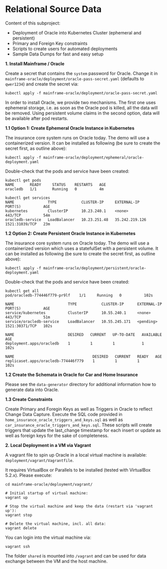 # Relational Source Data

Content of this subproject:
* Deployment of Oracle into Kubernetes Cluster (ephemeral and persistent)
* Primary and Foreign Key constraints  
* Scripts to create users for automated deployments
* Sample Data Dumps for fast and easy setup

__1. Install Mainframe / Oracle__

Create a secret that contains the `system` password for Oracle. Change it in `mainframe-oracle/deployment/oracle-pass-secret.yaml` (defaults to `qwer1234`) and create the secret via:
```
kubectl apply -f mainframe-oracle/deployment/oracle-pass-secret.yaml
```

In order to install Oracle, we provide two mechanisms. The first one uses ephemeral storage, i.e. as soon as the Oracle pod is killed, all the data will be removed. Using persistent volume claims in the second option, data will be available after pod restarts.

__1.1 Option 1: Create Ephemeral Oracle Instance in Kubernetes__

The insurance core system runs on Oracle today. The demo will use a containerized version. It can be installed as following (be sure to create the secret first, as outline above):
```
kubectl apply -f mainframe-oracle/deployment/ephemeral/oracle-deployment.yaml 
```

Double-check that the pods and service have been created:
```
kubectl get pods
NAME       READY     STATUS    RESTARTS   AGE
oracledb   1/1       Running   0          4m

kubectl get services
NAME               TYPE           CLUSTER-IP     EXTERNAL-IP      PORT(S)          AGE
kubernetes         ClusterIP      10.23.240.1    <none>           443/TCP          54m
oracledb-service   LoadBalancer   10.23.251.48   35.242.219.126   1521:31039/TCP   23m
```

__1.2 Option 2: Create Persistent Oracle Instance in Kubernetes__

The insurance core system runs on Oracle today. The demo will use a containerized version which uses a statefulSet with a persistent volume. It can be installed as following (be sure to create the secret first, as outline above):

```
kubectl apply -f mainframe-oracle/deployment/persistent/oracle-deployment.yaml 
```

Double-check that the pods and service have been created:
```
kubectl get all
pod/oracledb-774446f779-pr9lf    1/1     Running   0          102s

NAME                        TYPE           CLUSTER-IP      EXTERNAL-IP    PORT(S)          AGE
service/kubernetes          ClusterIP      10.55.240.1     <none>         443/TCP          51m
service/oracledb-service    LoadBalancer   10.55.245.171   <pending>      1521:30371/TCP   102s

NAME                        DESIRED   CURRENT   UP-TO-DATE   AVAILABLE   AGE
deployment.apps/oracledb    1         1         1            1           102s

NAME                                   DESIRED   CURRENT   READY   AGE
replicaset.apps/oracledb-774446f779    1         1         1       102s
```

__1.2 Create the Schemata in Oracle for Car and Home Insurance__

Please see the `data-generator` directory for additional information how to generate data into Oracle.

__1.3 Create Constraints__

Create Primary and Foregin Keys as well as Triggers in Oracle to reflect Change Data Capture.
Execute the SQL code provided in ```home_insurance_oracle_triggers_and_keys.sql``` as well as ```car_insurance_oracle_triggers_and_keys.sql```. These scripts will create triggers that update the last_change timestamp for each insert or update as well as foreign keys for the sake of completeness.

__2. Local Deployment in a VM via Vagrant__

A vagrant file to spin up Oracle in a local virtual machine is available: `deployment/vagrant/Vagrantfile`.

It requires VirtualBox or Parallels to be installed (tested with VirtualBox 5.2.x). Please execute:
```
cd mainframe-oracle/deployment/vagrant/

# Initial startup of virtual machine:
vagrant up

# Stop the virtual machine and keep the data (restart via 'vagrant up'):
vagrant stop

# Delete the virtual machine, incl. all data:
vagrant delete
```

You can login into the virtual machine via:
```
vagrant ssh
```

The folder `shared` is mounted into `/vagrant` and can be used for data exchange between the VM and the host machine.
